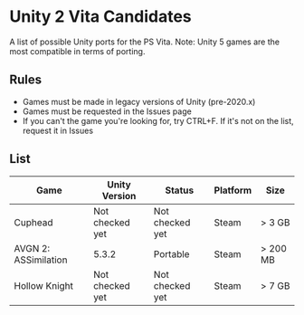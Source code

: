 # Unity 2 Vita Candidates
A list of possible Unity ports for the PS Vita.
Note: Unity 5 games are the most compatible in terms of porting.

## Rules
- Games must be made in legacy versions of Unity (pre-2020.x)
- Games must be requested in the Issues page
- If you can't the game you're looking for, try CTRL+F. If it's not on the list, request it in Issues

## List

| Game                 | Unity Version    | Status              | Platform       | Size        |
|----------------------|------------------|---------------------|----------------|-------------|
| Cuphead              | Not checked yet  | Not checked yet     | Steam          | > 3 GB      |
| AVGN 2: ASSimilation | 5.3.2            | Portable            | Steam          | > 200 MB    |
| Hollow Knight        | Not checked yet  | Not checked yet     | Steam          | > 7 GB      |
